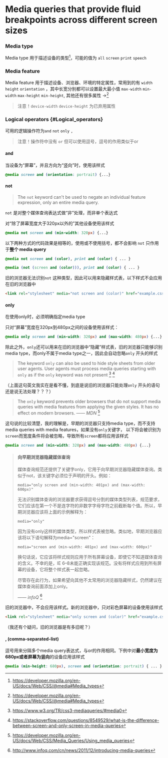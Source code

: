 # Media queries that provide fluid breakpoints across different screen sizes

### Media type

Media type 用于描述设备的类型[^1]，可能的值为 `all` `screen` `print` `speech`

### Media feature

Media feature 用于描述设备、浏览器、环境的特定属性，常用到的有 `width` `height` `orientation` ，其中长宽分别都可以设置最大最小值 `max-width` `min-width` `max-height` `min-height`, 其他还有很多属性 →[^1]

> 注意！`device-width` `device-height` 为已弃用属性

### Logical operators {#Logical_operators}

可用的逻辑操作符为`and` `not` `only` `,`

> 注意！操作符中没有 `or` 但可以使用逗号，逗号的作用类似于or

#### and

当设备为“屏幕”，并且方向为“竖向”时，使用该样式

```css
@media screen and (orientation: portrait) {...}
```

#### not

> The `not` keyword can't be used to negate an individual feature expression, only an entire media query.

`not` 是对整个媒体查询表达式做“非”处理，而非单个表达式

对“除了屏幕宽度大于320px以外的”其他设备使用该样式

```css
@media not screen and (min-width: 320px) {...}
```

以下两种方式的代码效果是相等的，使用或不使用括号，都不会影响 `not` 只作用于**整个 media query**

```css
@media not screen and (color), print and (color) { ... }
```

```css
@media (not (screen and (color))), print and (color) { ... }
```

旧的浏览器无法识别`not` 这种类型，因此可以用来隐藏样式表，以下样式不会应用在旧的浏览器中

```html
<link rel="stylesheet" media="not screen and (color)" href="example.css" />
```

#### only

在使用only时，必须明确指定media type

只对“屏幕”宽度在320px到480px之间的设备使用该样式：

```css
@media only screen and (min-width: 320px) and (max-width: 480px) {...}
```

除此之外，`only`还可以用来在旧的浏览器中“隐藏”样式表，旧的浏览器只能够识别media type，而only不属于media type之一，因此会自动忽略`only` 开头的样式

> The keyword `only` can also be used to hide style sheets from older user agents. User agents must process media queries starting with `only` as if the `only` keyword was not present [^2] [^3]

（上面这句英文我实在是看不懂，到底是说旧的浏览器只能处理`only` 开头的语句还是说无法处理？？？）

> The `only` keyword prevents older browsers that do not support media queries with media features from applying the given styles. It has no effect on modern browsers. —— _MDN_ [^4]

这句说的比较清楚，我的理解是，早期的浏览器只支持media type，而不支持media queries with media features，如果没有`only`关键字， 以下将会被识别为 `screen`而宽度条件将会被忽略，导致所有`screen`都将应用该样式
```css
@media screen and (min-width: 320px) and (max-width: 480px) {...}
```

> #### 向早期浏览器隐藏媒体查询
>
> 媒体查询规范还提供了关键字only，它用于向早期浏览器隐藏媒体查询。类似于not，该关键字必须位于声明的开头。例如：
>
> ```
> media="only screen and (min-width: 401px) and (max-width: 600px)"
> ```
>
> 无法识别媒体查询的浏览器要求获得逗号分割的媒体类型列表，规范要求，它们应该在第一个不是连字符的非数字字母字符之前截断每个值。所以，早期浏览器应该将上面的示例解释为：
> ```
> media="only"
> ```
> 因为没有only这样的媒体类型，所以样式表被忽略。类似地，早期浏览器应该将以下语句解释为media="screen"：
>
> ```
> media="screen and (min-width: 401px) and (max-width: 600px)"
> ```
> 换句话说，它应该将样式规则应用于所有屏幕设备，即使它不知道媒体查询的含义。不幸的是，IE 6–8未能正确实现该规范。没有将样式应用到所有屏幕的设备，它将整个样式表一起忽略。
>
> 尽管存在此行为，如果希望向其他不太常用的浏览器隐藏样式，仍然建议在媒体查询前面添加上only。
>
> —— _infoQ_ [^5]

旧的浏览器中，不会应用该样式。新的浏览器中，只对彩色屏幕的设备使用该样式

```html
<link rel="stylesheet" media="only screen and (color)" href="example.css" />
```

（我还有个疑问，旧的浏览器是有多旧呢？）

#### , \(comma-separated-list\)

逗号用来分隔多个media query表达式，与or的作用相同。下例中对**最小宽度为680px或者屏幕为竖向**的设备应用该样式
```css
@media (min-height: 680px), screen and (orientation: portrait) { ... }
```

[^1]: https://developer.mozilla.org/en-US/docs/Web/CSS/@media#Media_types
[^2]: https://www.w3.org/TR/css3-mediaqueries/#media0
[^3]: https://stackoverflow.com/questions/8549529/what-is-the-difference-between-screen-and-only-screen-in-media-queries
[^4]: https://developer.mozilla.org/en-US/docs/Web/CSS/Media_Queries/Using_media_queries
[^5]: http://www.infoq.com/cn/news/2011/12/introducing-media-queries

